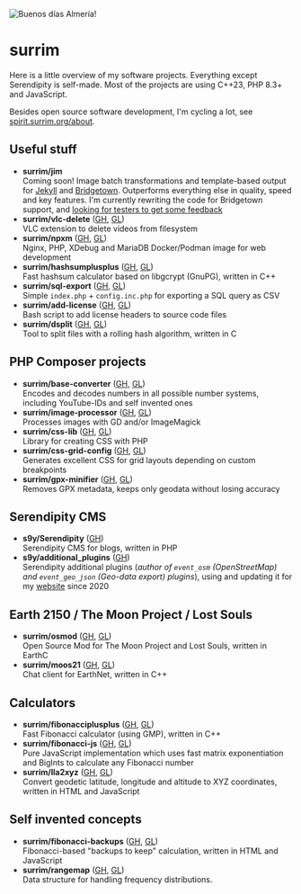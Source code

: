 ![Buenos días Almería!](https://gitlab.com/surrim/surrim/-/raw/main/coast-almeria.webp)

# surrim

Here is a little overview of my software projects. Everything except Serendipity is self-made. Most of the projects are using C++23, PHP 8.3+ and JavaScript.

Besides open source software development, I'm cycling a lot, see [spirit.surrim.org/about](https://spirit.surrim.org/about).

## Useful stuff

- **surrim/jim**  
  Coming soon! Image batch transformations and template-based output for [Jekyll](https://jekyllrb.com/) and [Bridgetown](https://www.bridgetownrb.com/). Outperforms everything else in quality, speed and key features. I'm currently rewriting the code for Bridgetown support, and <u>looking for testers to get some feedback</u>
- **surrim/vlc-delete** ([GH](https://github.com/surrim/vlc-delete), [GL](https://gitlab.com/surrim/vlc-delete))  
  VLC extension to delete videos from filesystem
- **surrim/npxm** ([GH](https://github.com/surrim/npxm), [GL](https://gitlab.com/surrim/npxm))  
  Nginx, PHP, XDebug and MariaDB Docker/Podman image for web development
- **surrim/hashsumplusplus** ([GH](https://github.com/surrim/hashsumplusplus), [GL](https://gitlab.com/surrim/hashsumplusplus))  
  Fast hashsum calculator based on libgcrypt (GnuPG), written in C++
- **surrim/sql-export** ([GH](https://github.com/surrim/sql-export), [GL](https://gitlab.com/surrim/sql-export))  
  Simple `index.php` + `config.inc.php` for exporting a SQL query as CSV
- **surrim/add-license** ([GH](https://github.com/surrim/add-license), [GL](https://gitlab.com/surrim/add-license))  
  Bash script to add license headers to source code files
- **surrim/dsplit** ([GH](https://github.com/surrim/dsplit), [GL](https://gitlab.com/surrim/dsplit))  
  Tool to split files with a rolling hash algorithm, written in C

## PHP Composer projects

- **surrim/base-converter** ([GH](https://github.com/surrim/base-converter), [GL](https://gitlab.com/surrim/base-converter))  
  Encodes and decodes numbers in all possible number systems, including YouTube-IDs and self invented ones
- **surrim/image-processor** ([GH](https://github.com/surrim/image-processor), [GL](https://gitlab.com/surrim/image-processor))  
  Processes images with GD and/or ImageMagick
- **surrim/css-lib** ([GH](https://github.com/surrim/css-lib), [GL](https://gitlab.com/surrim/css-lib))  
  Library for creating CSS with PHP
- **surrim/css-grid-config** ([GH](https://github.com/surrim/css-grid-config), [GL](https://gitlab.com/surrim/css-grid-config))  
  Generates excellent CSS for grid layouts depending on custom breakpoints
- **surrim/gpx-minifier** ([GH](https://github.com/surrim/gpx-minifier), [GL](https://gitlab.com/surrim/gpx-minifier))  
  Removes GPX metadata, keeps only geodata without losing accuracy

## Serendipity CMS

- **s9y/Serendipity** ([GH](https://github.com/s9y/Serendipity))  
  Serendipity CMS for blogs, written in PHP
- **s9y/additional_plugins** ([GH](https://github.com/s9y/additional_plugins))  
  Serendipity additional plugins (_author of `event_osm` (OpenStreetMap) and `event_geo_json` (Geo-data export) plugins_), using and updating it for my [website](https://spirit.surrim.org/) since 2020

## Earth 2150 / The Moon Project / Lost Souls

- **surrim/osmod** ([GH](https://github.com/surrim/osmod), [GL](https://gitlab.com/surrim/osmod))  
  Open Source Mod for The Moon Project and Lost Souls, written in EarthC
- **surrim/moos21** ([GH](https://github.com/surrim/moos21), [GL](https://gitlab.com/surrim/moos21))  
  Chat client for EarthNet, written in C++

## Calculators

- **surrim/fibonacciplusplus** ([GH](https://github.com/surrim/fibonacciplusplus), [GL](https://gitlab.com/surrim/fibonacciplusplus))  
  Fast Fibonacci calculator (using GMP), written in C++
- **surrim/fibonacci-js** ([GH](https://github.com/surrim/fibonacci-js), [GL](https://gitlab.com/surrim/fibonacci-js))  
  Pure JavaScript implementation which uses fast matrix exponentiation and BigInts to calculate any Fibonacci number
- **surrim/lla2xyz** ([GH](https://github.com/surrim/lla2xyz), [GL](https://gitlab.com/surrim/lla2xyz))  
  Convert geodetic latitude, longitude and altitude to XYZ coordinates, written in HTML and JavaScript

## Self invented concepts

- **surrim/fibonacci-backups** ([GH](https://github.com/surrim/fibonacci-backups), [GL](https://gitlab.com/surrim/fibonacci-backups))  
  Fibonacci-based "backups to keep" calculation, written in HTML and JavaScript
- **surrim/rangemap** ([GH](https://github.com/surrim/rangemap), [GL](https://gitlab.com/surrim/rangemap))  
  Data structure for handling frequency distributions.

